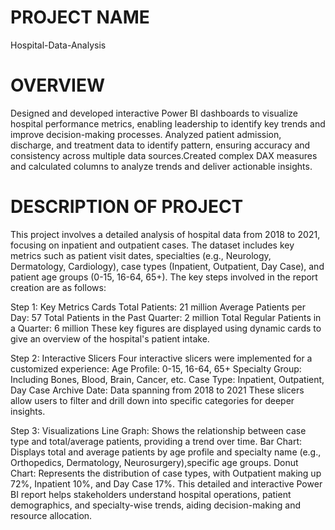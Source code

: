 # PROJECT NAME
Hospital-Data-Analysis

# OVERVIEW
Designed and developed interactive Power BI dashboards to visualize hospital performance metrics, enabling leadership to identify key trends and improve decision-making processes. Analyzed patient admission, discharge, and treatment data to identify pattern, ensuring accuracy and consistency across multiple data sources.Created complex DAX measures and calculated columns to analyze trends and deliver actionable insights.

# DESCRIPTION OF PROJECT
This project involves a detailed analysis of hospital data from 2018 to 2021, focusing on inpatient and outpatient cases. The dataset includes key metrics such as patient visit dates, specialties (e.g., Neurology, Dermatology, Cardiology), case types (Inpatient, Outpatient, Day Case), and patient age groups (0-15, 16-64, 65+). The key steps involved in the report creation are as follows:

Step 1: Key Metrics Cards
Total Patients: 21 million
Average Patients per Day: 57
Total Patients in the Past Quarter: 2 million
Total Regular Patients in a Quarter: 6 million
These key figures are displayed using dynamic cards to give an overview of the hospital's patient intake.

Step 2: Interactive Slicers
Four interactive slicers were implemented for a customized experience:
Age Profile: 0-15, 16-64, 65+
Specialty Group: Including Bones, Blood, Brain, Cancer, etc.
Case Type: Inpatient, Outpatient, Day Case
Archive Date: Data spanning from 2018 to 2021
These slicers allow users to filter and drill down into specific categories for deeper insights.

Step 3: Visualizations
Line Graph: Shows the relationship between case type and total/average patients, providing a trend over time.
Bar Chart: Displays total and average patients by age profile and specialty name (e.g., Orthopedics, Dermatology, Neurosurgery),specific age groups.
Donut Chart: Represents the distribution of case types, with Outpatient making up 72%, Inpatient 10%, and Day Case 17%.
This detailed and interactive Power BI report helps stakeholders understand hospital operations, patient demographics, and specialty-wise trends, aiding decision-making and resource allocation.
